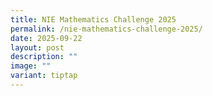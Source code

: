 ```yaml
---
title: NIE Mathematics Challenge 2025
permalink: /nie-mathematics-challenge-2025/
date: 2025-09-22
layout: post
description: ""
image: ""
variant: tiptap
---
```

